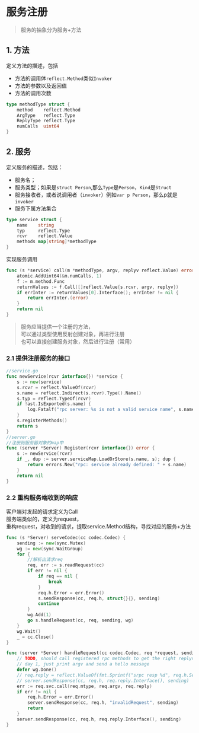 # 服务注册
> 服务的抽象分为服务+方法
## 1. 方法
定义方法的描述，包括
- 方法的调用体`reflect.Method`类似`Invoker`
- 方法的参数以及返回值
- 方法的调用次数
```go
type methodType struct {
	method    reflect.Method
	ArgType   reflect.Type
	ReplyType reflect.Type
	numCalls  uint64
}
```
## 2. 服务
定义服务的描述，包括：
- 服务名；
- 服务类型；如果是`struct Person`,那么`Type`是`Person`，`Kind`是`Struct`
- 服务接收者，或者说调用者（`invoker`）例如`var p Person`，那么p就是`invoker`
- 服务下属方法集合
```go
type service struct {
	name    string
	typ     reflect.Type
	rcvr    reflect.Value
	methods map[string]*methodType
}
```
实现服务调用
```go
func (s *service) call(m *methodType, argv, replyv reflect.Value) error {
	atomic.AddUint64(&m.numCalls, 1)
	f := m.method.Func
	returnValues := f.Call([]reflect.Value{s.rcvr, argv, replyv})
	if errInter := returnValues[0].Interface(); errInter != nil {
		return errInter.(error)
	}
	return nil
}
```
> 服务应当提供一个注册的方法，  
> 可以通过类型使用反射创建对象，再进行注册  
> 也可以直接创建服务对象，然后进行注册（常用）
### 2.1 提供注册服务的接口
```go
//service.go
func newService(rcvr interface{}) *service {
	s := new(service)
	s.rcvr = reflect.ValueOf(rcvr)
	s.name = reflect.Indirect(s.rcvr).Type().Name()
	s.typ = reflect.TypeOf(rcvr)
	if !ast.IsExported(s.name) {
		log.Fatalf("rpc server: %s is not a valid service name", s.name)
	}
	s.registerMethods()
	return s
}
//server.go
//注册到服务器对象的map中
func (server *Server) Register(rcvr interface{}) error {
	s := newService(rcvr)
	if _, dup := server.serviceMap.LoadOrStore(s.name, s); dup {
		return errors.New("rpc: service already defined: " + s.name)
	}
	return nil
}
```
### 2.2 重构服务端收到的响应
客户端对发起的请求定义为Call   
服务端类似的，定义为request，    
重构request，对收到的请求，提取service.Method结构，寻找对应的服务+方法  
```go
func (s *Server) serveCodec(cc codec.Codec) {
	sending := new(sync.Mutex)
	wg := new(sync.WaitGroup)
	for {
        //解析出请求req
		req, err := s.readRequest(cc)
		if err != nil {
			if req == nil {
				break
			}
			req.h.Error = err.Error()
			s.sendResponse(cc, req.h, struct{}{}, sending)
			continue
		}
		wg.Add(1)
		go s.handleRequest(cc, req, sending, wg)
	}
	wg.Wait()
	_ = cc.Close()
}

func (server *Server) handleRequest(cc codec.Codec, req *request, sending *sync.Mutex, wg *sync.WaitGroup) {
	// TODO, should call registered rpc methods to get the right replyv
	// day 1, just print argv and send a hello message
	defer wg.Done()
	// req.reply = reflect.ValueOf(fmt.Sprintf("srpc resp %d", req.h.Seq))
	// server.sendResponse(cc, req.h, req.reply.Interface(), sending)
	err := req.svc.call(req.mtype, req.argv, req.reply)
	if err != nil {
		req.h.Error = err.Error()
		server.sendResponse(cc, req.h, "invalidRequest", sending)
		return
	}
	server.sendResponse(cc, req.h, req.reply.Interface(), sending)
}
```